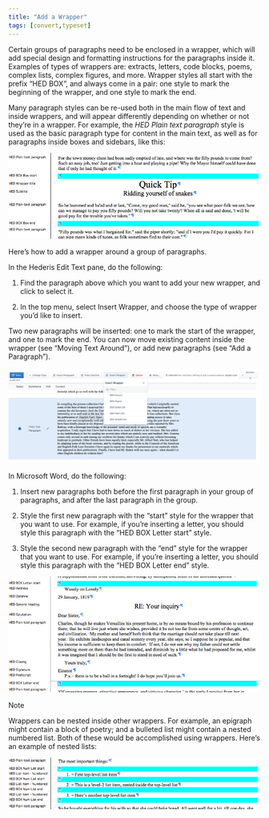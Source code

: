 ```yaml
---
title: "Add a Wrapper"
tags: [convert,typeset]
---
```

 
<html><body><section data-type="chapter" class="hsecchapter" data-hederis-type="hsecchapter" id="add-a-wrapper" data-pi-attrs="id: add-a-wrapper; data-tags: convert,typeset;" role="doc-chapter" data-tags="convert,typeset" data-author-name=" " data-book-title=" " title="Add a Wrapper"><p class="hblkp" data-hederis-type="hblkp" id="pyqStONsb">Certain groups of paragraphs need to be enclosed in a wrapper, which will add special design and formatting instructions for the paragraphs inside it. Examples of types of wrappers are: extracts, letters, code blocks, poems, complex lists, complex figures, and more. Wrapper styles all start with the prefix &#8220;HED BOX&#8221;, and always come in a pair: one style to mark the beginning of the wrapper, and one style to mark the end.</p><p class="hblkp" data-hederis-type="hblkp" id="plWoda4L7">Many paragraph styles can be re-used both in the main flow of text and inside wrappers, and will appear differently depending on whether or not they&#8217;re in a wrapper. For example, the <em data-hederis-type="hspanem" id="pkv2EeXBF">HED Plain text paragraph</em> style is used as the basic paragraph type for content in the main text, as well as for paragraphs inside boxes and sidebars, like this:</p><img data-hederis-type="hblkimg" class="hblkimg" id="pG6ZCkKJK" src="/images/wrapper1.png" data-img-src="/images/wrapper1.png"/><p class="hblkp" data-hederis-type="hblkp" id="pyvYjwOTD">Here&#8217;s how to add a wrapper around a group of paragraphs.</p><p class="hblkp" data-hederis-type="hblkp" id="pGMOQl33c">In the Hederis Edit Text pane, do the following:</p><ol class="hwprnumlist" data-hederis-type="hwprnumlist" id="p3xr6siwo"><li class="hblkoli" data-hederis-type="hblkoli" id="likNQ2Pbg4"><p class="hblkoli" data-hederis-type="hblklip" id="p72DamruW">Find the paragraph above which you want to add your new wrapper, and click to select it.</p></li><li class="hblkoli" data-hederis-type="hblkoli" id="lieuHMGxuw"><p class="hblkoli" data-hederis-type="hblklip" id="psfCAnlfg">In the top menu, select Insert Wrapper, and choose the type of wrapper you&#8217;d like to insert.</p></li></ol><p class="hblkp" data-hederis-type="hblkp" id="pAvJCgqXi">Two new paragraphs will be inserted: one to mark the start of the wrapper, and one to mark the end. You can now move existing content inside the wrapper (see &#8220;Moving Text Around&#8221;), or add new paragraphs (see &#8220;Add a Paragraph&#8221;).</p><img data-hederis-type="hblkimg" class="hblkimg" id="pnKQ8zo16" src="/images/wrapper2.png" data-img-src="/images/wrapper2.png"/><p class="hblkp" data-hederis-type="hblkp" id="pIOhraWng">In Microsoft Word, do the following:</p><ol class="hwprnumlist" data-hederis-type="hwprnumlist" id="pTMLvxkWP"><li class="hblkoli" data-hederis-type="hblkoli" id="liiKhczyrT"><p class="hblkoli" data-hederis-type="hblklip" id="ptmjKxbOr">Insert new paragraphs both before the first paragraph in your group of paragraphs, and after the last paragraph in the group.</p></li><li class="hblkoli" data-hederis-type="hblkoli" id="lin9agmYDy"><p class="hblkoli" data-hederis-type="hblklip" id="pIVz1fA4z">Style the first new paragraph with the &#8220;start&#8221; style for the wrapper that you want to use. For example, if you&#8217;re inserting a letter, you should style this paragraph with the &#8220;HED BOX Letter start&#8221; style.</p></li><li class="hblkoli" data-hederis-type="hblkoli" id="liUf0EWJwL"><p class="hblkoli" data-hederis-type="hblklip" id="pVU8YQUHM">Style the second new paragraph with the &#8220;end&#8221; style for the wrapper that you want to use. For example, if you&#8217;re inserting a letter, you should style this paragraph with the &#8220;HED BOX Letter end&#8221; style.</p></li></ol><img data-hederis-type="hblkimg" class="hblkimg" id="pOc4Iwx2e" src="/images/letter1.png" data-img-src="/images/letter1.png"/><aside class="hwprbox box" data-hederis-type="hwprbox" id="pbT1a4xdM" data-type="sidebar"><p class="hblktype" data-hederis-type="hblktype" id="pAPEthomd">Note</p><p class="hblkp" data-hederis-type="hblkp" id="plqurHsEF">Wrappers can be nested inside other wrappers. For example, an epigraph might contain a block of poetry; and a bulleted list might contain a nested numbered list. Both of these would be accomplished using wrappers. Here&#8217;s an example of nested lists:</p></aside><img data-hederis-type="hblkimg" class="hblkimg" id="peTjN1r1b" src="/images/list1.png" data-img-src="/images/list1.png"/></section></body></html>
